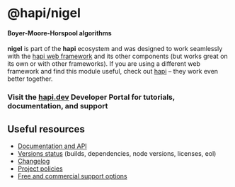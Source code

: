 # @hapi/nigel

#### Boyer-Moore-Horspool algorithms

**nigel** is part of the **hapi** ecosystem and was designed to work seamlessly with the [hapi web framework](https://hapi.dev) and its other components (but works great on its own or with other frameworks). If you are using a different web framework and find this module useful, check out [hapi](https://hapi.dev) – they work even better together.

### Visit the [hapi.dev](https://hapi.dev) Developer Portal for tutorials, documentation, and support

## Useful resources

- [Documentation and API](https://hapi.dev/family/nigel/)
- [Versions status](https://hapi.dev/resources/status/#nigel) (builds, dependencies, node versions, licenses, eol)
- [Changelog](https://hapi.dev/family/nigel/changelog/)
- [Project policies](https://hapi.dev/policies/)
- [Free and commercial support options](https://hapi.dev/support/)
